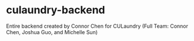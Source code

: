 # culaundry-backend
 
Entire backend created by Connor Chen for CULaundry (Full Team: Connor Chen, Joshua Guo, and Michelle Sun) 
